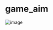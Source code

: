 # game_aim
![image](https://github.com/voolga/game_aim/assets/88053873/2b34d1f5-3342-4ecd-8731-63bad1fa5268)
